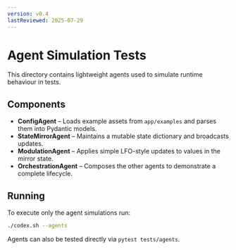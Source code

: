 ```yaml
---
version: v0.4
lastReviewed: 2025-07-29
---
```


# Agent Simulation Tests

This directory contains lightweight agents used to simulate runtime behaviour in tests.

## Components

- **ConfigAgent** – Loads example assets from `app/examples` and parses them into Pydantic models.
- **StateMirrorAgent** – Maintains a mutable state dictionary and broadcasts updates.
- **ModulationAgent** – Applies simple LFO-style updates to values in the mirror state.
- **OrchestrationAgent** – Composes the other agents to demonstrate a complete lifecycle.

## Running

To execute only the agent simulations run:

```bash
./codex.sh --agents
```

Agents can also be tested directly via `pytest tests/agents`.

